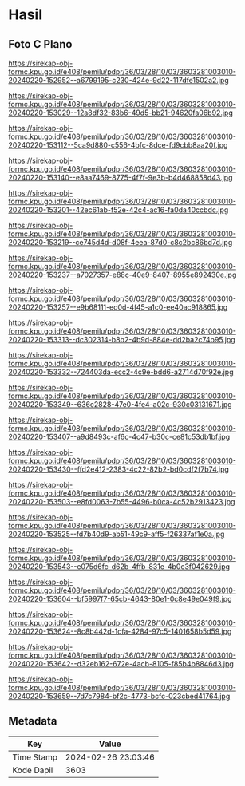 # Hasil

## Foto C Plano

https://sirekap-obj-formc.kpu.go.id/e408/pemilu/pdpr/36/03/28/10/03/3603281003010-20240220-152952--a6799195-c230-424e-9d22-117dfe1502a2.jpg

https://sirekap-obj-formc.kpu.go.id/e408/pemilu/pdpr/36/03/28/10/03/3603281003010-20240220-153029--12a8df32-83b6-49d5-bb21-94620fa06b92.jpg

https://sirekap-obj-formc.kpu.go.id/e408/pemilu/pdpr/36/03/28/10/03/3603281003010-20240220-153112--5ca9d880-c556-4bfc-8dce-fd9cbb8aa20f.jpg

https://sirekap-obj-formc.kpu.go.id/e408/pemilu/pdpr/36/03/28/10/03/3603281003010-20240220-153140--e8aa7469-8775-4f7f-9e3b-b4d468858d43.jpg

https://sirekap-obj-formc.kpu.go.id/e408/pemilu/pdpr/36/03/28/10/03/3603281003010-20240220-153201--42ec61ab-f52e-42c4-ac16-fa0da40ccbdc.jpg

https://sirekap-obj-formc.kpu.go.id/e408/pemilu/pdpr/36/03/28/10/03/3603281003010-20240220-153219--ce745d4d-d08f-4eea-87d0-c8c2bc86bd7d.jpg

https://sirekap-obj-formc.kpu.go.id/e408/pemilu/pdpr/36/03/28/10/03/3603281003010-20240220-153237--a7027357-e88c-40e9-8407-8955e892430e.jpg

https://sirekap-obj-formc.kpu.go.id/e408/pemilu/pdpr/36/03/28/10/03/3603281003010-20240220-153257--e9b68111-ed0d-4f45-a1c0-ee40ac918865.jpg

https://sirekap-obj-formc.kpu.go.id/e408/pemilu/pdpr/36/03/28/10/03/3603281003010-20240220-153313--dc302314-b8b2-4b9d-884e-dd2ba2c74b95.jpg

https://sirekap-obj-formc.kpu.go.id/e408/pemilu/pdpr/36/03/28/10/03/3603281003010-20240220-153332--724403da-ecc2-4c9e-bdd6-a2714d70f92e.jpg

https://sirekap-obj-formc.kpu.go.id/e408/pemilu/pdpr/36/03/28/10/03/3603281003010-20240220-153349--636c2828-47e0-4fe4-a02c-930c03131671.jpg

https://sirekap-obj-formc.kpu.go.id/e408/pemilu/pdpr/36/03/28/10/03/3603281003010-20240220-153407--a9d8493c-af6c-4c47-b30c-ce81c53db1bf.jpg

https://sirekap-obj-formc.kpu.go.id/e408/pemilu/pdpr/36/03/28/10/03/3603281003010-20240220-153430--ffd2e412-2383-4c22-82b2-bd0cdf2f7b74.jpg

https://sirekap-obj-formc.kpu.go.id/e408/pemilu/pdpr/36/03/28/10/03/3603281003010-20240220-153503--e8fd0063-7b55-4496-b0ca-4c52b2913423.jpg

https://sirekap-obj-formc.kpu.go.id/e408/pemilu/pdpr/36/03/28/10/03/3603281003010-20240220-153525--fd7b40d9-ab51-49c9-aff5-f26337af1e0a.jpg

https://sirekap-obj-formc.kpu.go.id/e408/pemilu/pdpr/36/03/28/10/03/3603281003010-20240220-153543--e075d6fc-d62b-4ffb-831e-4b0c3f042629.jpg

https://sirekap-obj-formc.kpu.go.id/e408/pemilu/pdpr/36/03/28/10/03/3603281003010-20240220-153604--bf5997f7-65cb-4643-80e1-0c8e49e049f9.jpg

https://sirekap-obj-formc.kpu.go.id/e408/pemilu/pdpr/36/03/28/10/03/3603281003010-20240220-153624--8c8b442d-1cfa-4284-97c5-1401658b5d59.jpg

https://sirekap-obj-formc.kpu.go.id/e408/pemilu/pdpr/36/03/28/10/03/3603281003010-20240220-153642--d32eb162-672e-4acb-8105-f85b4b8846d3.jpg

https://sirekap-obj-formc.kpu.go.id/e408/pemilu/pdpr/36/03/28/10/03/3603281003010-20240220-153659--7d7c7984-bf2c-4773-bcfc-023cbed41764.jpg


## Metadata

| Key        | Value               |
| ---------- | ------------------- |
| Time Stamp | 2024-02-26 23:03:46 |
| Kode Dapil | 3603                |




